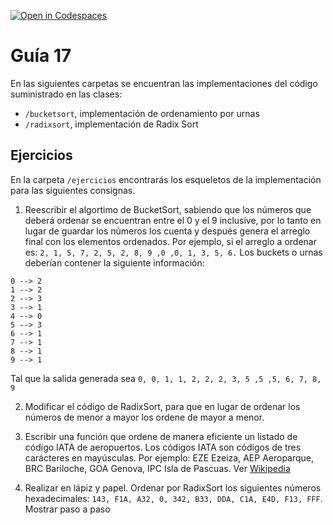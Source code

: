 [![Open in Codespaces](https://classroom.github.com/assets/launch-codespace-7f7980b617ed060a017424585567c406b6ee15c891e84e1186181d67ecf80aa0.svg)](https://classroom.github.com/open-in-codespaces?assignment_repo_id=11312191)
# Guía 17

En las siguientes carpetas se encuentran las implementaciones del código suministrado en las clases:

- `/bucketsort`, implementación de ordenamiento por urnas
- `/radixsort`, implementación de Radix Sort

## Ejercicios

En la carpeta `/ejercicios` encontrarás los esqueletos de la implementación para las siguientes consignas.

1. Reescribir el algortimo de BucketSort, sabiendo que los números que deberá ordenar se encuentran entre el 0 y el 9 inclusive, por lo tanto en lugar de guardar los números los cuenta y después genera el arreglo final con los elementos ordenados. Por ejemplo, si el arreglo a ordenar es: ```2, 1, 5, 7, 2, 5, 2, 8, 9 ,0 ,0, 1, 3, 5, 6.``` Los buckets o urnas deberían contener la siguiente información:

```
0 --> 2
1 --> 2
2 --> 3
3 --> 1
4 --> 0
5 --> 3
6 --> 1
7 --> 1
8 --> 1
9 --> 1
```

Tal que la salida generada sea ```0, 0, 1, 1, 2, 2, 2, 3, 5 ,5 ,5, 6, 7, 8, 9```

2. Modificar el código de RadixSort, para que en lugar de ordenar los números de menor a mayor los ordene de mayor a menor.
   
3. Escribir una función que ordene de manera eficiente un listado de código IATA de aeropuertos. Los códigos IATA son códigos de tres carácteres en mayúsculas. Por ejemplo: EZE Ezeiza, AEP Aeroparque, BRC Bariloche, GOA Genova, IPC Isla de Pascuas. Ver [Wikipedia][def]

[def]: https://es.wikipedia.org/wiki/Anexo:Aeropuertos_seg%C3%BAn_el_c%C3%B3digo_IATA

4. Realizar en lápiz y papel. Ordenar por RadixSort los siguientes números hexadecimales: ```143, F1A, A32, 0, 342, B33, DDA, C1A, E4D, F13, FFF```. Mostrar paso a paso
 